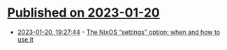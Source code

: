 # [Published on 2023-01-20](index.md)

* [2023-01-20, 19:27:44](https://lobste.rs/s/aja2hg/nixos_settings_option_when_how_use_it) - [The NixOS “settings” option: when and how to use it](https://zimbatm.com/notes/the-nixos-settings-option-when-and-how-to-use-it)
